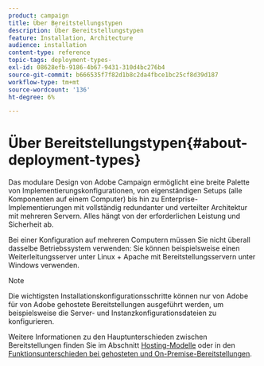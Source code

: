 ```yaml
---
product: campaign
title: Über Bereitstellungstypen
description: Über Bereitstellungstypen
feature: Installation, Architecture
audience: installation
content-type: reference
topic-tags: deployment-types-
exl-id: 08628efb-9186-4b67-9431-310d4bc276b4
source-git-commit: b666535f7f82d1b8c2da4fbce1bc25cf8d39d187
workflow-type: tm+mt
source-wordcount: '136'
ht-degree: 6%

---
```


# Über Bereitstellungstypen{#about-deployment-types}



Das modulare Design von Adobe Campaign ermöglicht eine breite Palette von Implementierungskonfigurationen, von eigenständigen Setups (alle Komponenten auf einem Computer) bis hin zu Enterprise-Implementierungen mit vollständig redundanter und verteilter Architektur mit mehreren Servern. Alles hängt von der erforderlichen Leistung und Sicherheit ab.

Bei einer Konfiguration auf mehreren Computern müssen Sie nicht überall dasselbe Betriebssystem verwenden: Sie können beispielsweise einen Weiterleitungsserver unter Linux + Apache mit Bereitstellungsservern unter Windows verwenden.

>[!NOTE]
>
>Die wichtigsten Installationskonfigurationsschritte können nur von Adobe für von Adobe gehostete Bereitstellungen ausgeführt werden, um beispielsweise die Server- und Instanzkonfigurationsdateien zu konfigurieren.
>
>Weitere Informationen zu den Hauptunterschieden zwischen Bereitstellungen finden Sie im Abschnitt [Hosting-Modelle](../../installation/using/hosting-models.md) oder in den [Funktionsunterschieden bei gehosteten und On-Premise-Bereitstellungen](../../installation/using/capability-matrix.md).
